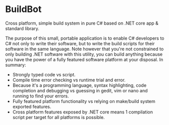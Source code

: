 # BuildBot
Cross platform, simple build system in pure C# based on .NET core app &amp; standard library.

The purpose of this small, portable application is to enable C# developers to C# not only to write their software, but to write the build scripts for their software in the same language. Note however that you're not constrained to only building .NET software with this utility, you can build anything because you have the power of a fully featured software platform at your disposal. In summary:

- Strongly typed code vs script.  
- Compile time error checking vs runtime trial and error.  
- Because it's a programming language, syntax highlighting, code completion and debugging vs guessing in gedit, vim or nano and running to find your errors.  
- Fully featured platform functionality vs relying on make/build system exported features.
- Cross platform features exposed by .NET core means 1 compilation script per target for all platforms is possible.
